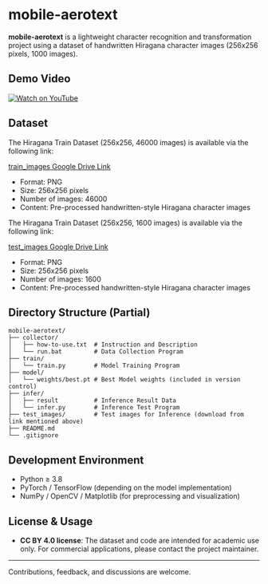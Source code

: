 # mobile-aerotext

**mobile-aerotext** is a lightweight character recognition and transformation project using a dataset of handwritten Hiragana character images (256x256 pixels, 1000 images).

## Demo Video

[![Watch on YouTube](https://img.youtube.com/vi/zxwabglNMT0/0.jpg)](https://youtu.be/zxwabglNMT0?si=ltFUmZbv-KYWacYm)

## Dataset

The Hiragana Train Dataset (256x256, 46000 images) is available via the following link:

[train_images Google Drive Link](https://drive.google.com/file/d/1oKIFJD2T-bTw3Y_d1SU3SvIjHKCjCq6v/view?usp=drive_link)

- Format: PNG
- Size: 256x256 pixels
- Number of images: 46000
- Content: Pre-processed handwritten-style Hiragana character images

The Hiragana Train Dataset (256x256, 1600 images) is available via the following link:

[test_images Google Drive Link](https://drive.google.com/file/d/1A-qv_GlGpE46OKY9vRzmBpvBK3dWHcFS/view?usp=drive_link)

- Format: PNG
- Size: 256x256 pixels
- Number of images: 1600
- Content: Pre-processed handwritten-style Hiragana character images

## Directory Structure (Partial)

```
mobile-aerotext/
├── collector/
│   ├── how-to-use.txt  # Instruction and Description
│   └── run.bat         # Data Collection Program
├── train/
│   └── train.py        # Model Training Program
├── model/
│   └── weights/best.pt # Best Model weights (included in version control)
├── infer/
│   ├── result          # Inference Result Data
│   └── infer.py        # Inference Test Program
├── test_images/        # Test images for Inference (download from link mentioned above)
├── README.md
└── .gitignore
```

## Development Environment

- Python ≥ 3.8
- PyTorch / TensorFlow (depending on the model implementation)
- NumPy / OpenCV / Matplotlib (for preprocessing and visualization)

## License & Usage

- **CC BY 4.0 license**: The dataset and code are intended for academic use only. For commercial applications, please contact the project maintainer.

---

Contributions, feedback, and discussions are welcome.

